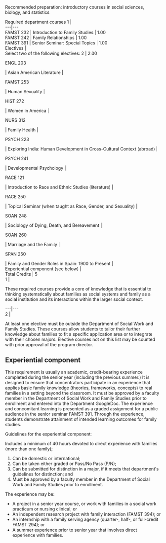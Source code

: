 Recommended preparation: introductory courses in social sciences, biology, and
statistics

Required department courses  1  |  
---|---  
FAMST 232  |  Introduction to Family Studies  |  1.00  
FAMST 242  |  Family Relationships  |  1.00  
FAMST 391  |  Senior Seminar: Special Topics  |  1.00  
Electives  |  
Select two of the following electives:  2  |  2.00  
  
ENGL 203

|  Asian American Literature  |  
  
FAMST 253

|  Human Sexuality  |  
  
HIST 272

|  Women in America  |  
  
NURS 312

|  Family Health  |  
  
PSYCH 223

|  Exploring India: Human Development in Cross-Cultural Context (abroad)  |  
  
PSYCH 241

|  Developmental Psychology  |  
  
RACE 121

|  Introduction to Race and Ethnic Studies (literature)  |  
  
RACE 250

|  Topical Seminar (when taught as Race, Gender, and Sexuality)  |  
  
SOAN 248

|  Sociology of Dying, Death, and Bereavement  |  
  
SOAN 260

|  Marriage and the Family  |  
  
SPAN 250

|  Family and Gender Roles in Spain: 1900 to Present  |  
Experiential component (see below)  |  
Total Credits  |  5  
1  |

These required courses provide a core of knowledge that is essential to
thinking systematically about families as social systems and family as a
social institution and its interactions within the larger social context.  
  
---|---  
2  |

At least one elective must be outside the Department of Social Work and Family
Studies. These courses allow students to tailor their further knowledge about
families to fit a specific application area or to integrate with their chosen
majors. Elective courses not on this list may be counted with prior approval
of the program director.  
  
##  Experiential component

This requirement is usually an academic, credit-bearing experience completed
during the senior year (including the previous summer.) It is designed to
ensure that concentrators participate in an experience that applies basic
family knowledge (theories, frameworks, concepts) to real families in a
setting beyond the classroom. It must be approved by a faculty member in the
Department of Social Work and Family Studies prior to enrollment and entered
into the Department GoogleDoc. The experience and concomitant learning is
presented as a graded assignment for a public audience in the senior seminar
FAMST 391. Through the experience, students demonstrate attainment of intended
learning outcomes for family studies.

Guidelines for the experiential component:

Includes a minimum of 40 hours devoted to direct experience with families
(more than one family);

  1. Can be domestic or international; 
  2. Can be taken either graded or Pass/No Pass (P/N); 
  3. Can be submitted for distinction in a major, if it meets that department's guidelines for distinction; and 
  4. Must be approved by a faculty member in the Department of Social Work and Family Studies prior to enrollment. 

The experience may be:

  * A project in a senior year course, or work with families in a social work practicum or nursing clinical; or 
  * An independent research project with family interaction (FAMST 394); or 
  * An internship with a family serving agency (quarter-, half-, or full-credit FAMST 294); or 
  * A summer experience prior to senior year that involves direct experience with families. 

